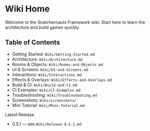 # Wiki Home

Welcome to the Snatchernauts Framework wiki. Start here to learn the architecture and build games quickly.

## Table of Contents
- Getting Started: `Wiki/Getting-Started.md`
- Architecture: `Wiki/Architecture.md`
- Rooms & Objects: `Wiki/Rooms-and-Objects.md`
- UI & Screens: `Wiki/UI-and-Screens.md`
- Interactions: `Wiki/Interactions.md`
- Effects & Overlays: `Wiki/Effects-and-Overlays.md`
- Build & CI: `Wiki/Build-and-CI.md`
- CI Examples: `Wiki/CI-Examples.md`
- Troubleshooting: `Wiki/Troubleshooting.md`
- Screenshots: `Wiki/screenshots/`
- Mini Tutorial: `Wiki/Mini-Tutorial.md`

Latest Release
- 0.5.1 — see `Wiki/Release-0.5.1.md`
